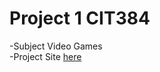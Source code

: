 # Project 1 CIT384
-Subject Video Games <br/>
-Project Site <a href="https://project1.ssingh.info" target="_blank" >here</a>
